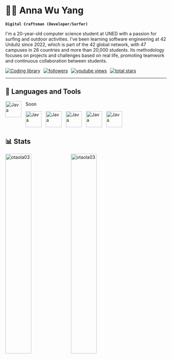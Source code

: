 # 🏄‍♂️ Anna Wu Yang

**`Digital Craftsman (Developer/Surfer)`**

I'm a 20-year-old computer science student at UNED with a passion for surfing and outdoor activities. I've been learning software engineering at 42 Urduliz since 2022, which is part of the 42 global network, with 47 campuses in 26 countries and more than 20,000 students. Its methodology focuses on projects and challenges based on real life, promoting teamwork and continuous collaboration between students.

<div style="display: flex; justify-content: flex-start;">
      <a href="https://03-jon-perez.gitbook.io/coding-library/" display="block"; style="margin-right: 10px" target="_blank">
         <img alt="Coding library" title="Check out my blog" src="https://img.shields.io/badge/GitBook-7B36ED?style=for-the-badge&logo=gitbook&logoColor=white"/></a>
      <a href="https://linkedin.com/in/jon-perez-campo" style="margin-right: 10px" target="_blank">
         <img alt="followers" title="Follow me on Linkedin" src="https://img.shields.io/badge/LinkedIn-0077B5?style=for-the-badge&logo=linkedin&logoColor=white"/></a>
      <a href="https://github.com/login?return_to=https%3A%2F%2Fgithub.com%2Fotaola03" ; style="margin-right: 10px" target="_blank">
         <img alt="youtube views" title="Follow me on Github" src="https://custom-icon-badges.demolab.com/github/followers/DevAwizard?color=%23E1AD0E&logo=eye&&label=FOLLOW&logoColor=white&style=for-the-badge&labelColor=C79600"/></a> 
      <a href="https://github.com/otaola03?tab=repositories" target="_blank">
         <img alt="total stars" title="Total stars on GitHub" src="https://custom-icon-badges.demolab.com/github/stars/otaola03?color=55960c&style=for-the-badge&labelColor=488207&logo=star"/></a>
</div>

---

## 🧰 Languages and Tools

<img align="left" alt="Java" width="50px" style="padding-right:10px;" src="https://cdn.jsdelivr.net/gh/devicons/devicon@latest/icons/c/c-original.svg" />

Soon

<img align="left" alt="Java" width="50px" style="padding-right:10px;" src="https://cdn.jsdelivr.net/gh/devicons/devicon@latest/icons/cplusplus/cplusplus-original.svg" />
<img align="left" alt="Java" width="50px" style="padding-right:10px; "src="https://cdn.jsdelivr.net/gh/devicons/devicon@latest/icons/python/python-original.svg" />
<img align="left" alt="Java" width="50px" style="padding-right:10px; "src="https://cdn.jsdelivr.net/gh/devicons/devicon@latest/icons/docker/docker-original-wordmark.svg" />
<img align="left" alt="Java" width="50px" style="padding-right:10px; "src="https://cdn.jsdelivr.net/gh/devicons/devicon@latest/icons/linux/linux-original.svg" />
<img align="left" alt="Java" width="50px" style="padding-right:10px; "src="https://cdn.jsdelivr.net/gh/devicons/devicon@latest/icons/git/git-original.svg" />

</br>
</br>
</br>

 <h2> 📊 Stats </h3>

<img align="left" src="https://github-readme-stats.vercel.app/api/top-langs?username=otaola03&show_icons=true&locale=en&layout=compact&theme=dark" alt="otaola03" width="40%" />
<img align="left" src="https://github-readme-stats.vercel.app/api?username=otaola03&show_icons=true&locale=en&theme=dark" alt="otaola03" width="40%" />
